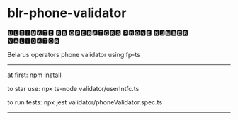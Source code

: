 # blr-phone-validator
🆄🅻🆃🅸🅼🅰🆃🅴 🆁🅱 🅾🅿🅴🆁🅰🆃🅾🆁🆂 🅿🅷🅾🅽🅴 🅽🆄🅼🅱🅴🆁 🆅🅰🅻🅸🅳🅰🆃🅾🆁

Belarus operators phone validator using fp-ts
***
at first: npm install

to star use: npx ts-node validator/userIntfc.ts

to run tests: npx jest validator/phoneValidator.spec.ts
***